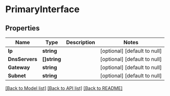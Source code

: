# PrimaryInterface

## Properties
Name | Type | Description | Notes
------------ | ------------- | ------------- | -------------
**Ip** | **string** |  | [optional] [default to null]
**DnsServers** | **[]string** |  | [optional] [default to null]
**Gateway** | **string** |  | [optional] [default to null]
**Subnet** | **string** |  | [optional] [default to null]

[[Back to Model list]](../README.md#documentation-for-models) [[Back to API list]](../README.md#documentation-for-api-endpoints) [[Back to README]](../README.md)



